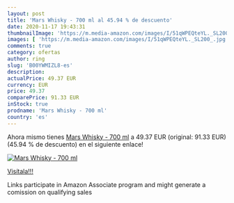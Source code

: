 ```yaml
---
layout: post
title: 'Mars Whisky - 700 ml al 45.94 % de descuento'
date: 2020-11-17 19:43:31
thumbnailImage: 'https://m.media-amazon.com/images/I/51qWPEQteYL._SL200_.jpg'
images: [ 'https://m.media-amazon.com/images/I/51qWPEQteYL._SL200_.jpg' ]
comments: true
category: ofertas
author: ring
slug: 'B00YWMIZL8-es'
description:
actualPrice: 49.37 EUR
currency: EUR
price: 49.37
comparePrice: 91.33 EUR
inStock: true
prodname: 'Mars Whisky - 700 ml'
country: 'es'
---
```


Ahora mismo tienes [Mars Whisky - 700 ml](https://www.amazon.es/dp/B00YWMIZL8/?tag=tolees-21) a 49.37 EUR (original: 91.33 EUR) (45.94 %  de descuento) en el siguiente enlace!

[![Mars Whisky - 700 ml](https://m.media-amazon.com/images/I/51qWPEQteYL._SL200_.jpg)](https://www.amazon.es/dp/B00YWMIZL8/?tag=tolees-21)

[Visítala!!!](https://www.amazon.es/dp/B00YWMIZL8/?tag=tolees-21)

Links participate in Amazon Associate program and might generate a comission on qualifying sales
